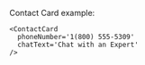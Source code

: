 Contact Card example:

    <ContactCard
      phoneNumber='1(800) 555-5309'
      chatText='Chat with an Expert'
    />
